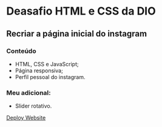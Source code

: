 # Deasafio HTML e CSS da DIO

## Recriar a página inicial do instagram

### Conteúdo
* HTML, CSS e JavaScript;
* Página responsiva;
* Perfil pessoal do instagram.

### Meu adicional:
* Slider rotativo.

[Deploy Website](https://recriando-instagram-laiskaori.netlify.app/)